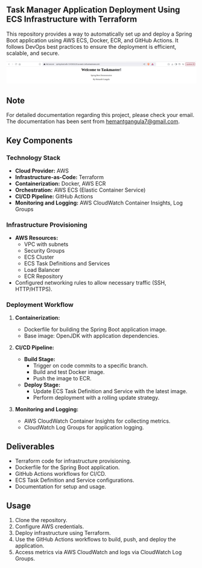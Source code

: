 ## Task Manager Application Deployment Using ECS Infrastructure with Terraform

This repository provides a way to automatically set up and deploy a Spring Boot application using AWS ECS, Docker, ECR, and GitHub Actions. It follows DevOps best practices to ensure the deployment is efficient, scalable, and secure.

![Final Output](https://github.com/HemanthGangula/taskmaster/blob/feature1/images/final%20output.png)

## Note
For detailed documentation regarding this project, please check your email. The documentation has been sent from hemantgangula7@gmail.com.

## Key Components

### Technology Stack
- **Cloud Provider:** AWS
- **Infrastructure-as-Code:** Terraform
- **Containerization:** Docker, AWS ECR
- **Orchestration:** AWS ECS (Elastic Container Service)
- **CI/CD Pipeline:** GitHub Actions
- **Monitoring and Logging:** AWS CloudWatch Container Insights, Log Groups

### Infrastructure Provisioning
- **AWS Resources:**
  - VPC with subnets
  - Security Groups
  - ECS Cluster
  - ECS Task Definitions and Services
  - Load Balancer
  - ECR Repository
- Configured networking rules to allow necessary traffic (SSH, HTTP/HTTPS).

### Deployment Workflow
1. **Containerization:**
   - Dockerfile for building the Spring Boot application image.
   - Base image: OpenJDK with application dependencies.

2. **CI/CD Pipeline:**
   - **Build Stage:**
     - Trigger on code commits to a specific branch.
     - Build and test Docker image.
     - Push the image to ECR.
   - **Deploy Stage:**
     - Update ECS Task Definition and Service with the latest image.
     - Perform deployment with a rolling update strategy.

3. **Monitoring and Logging:**
   - AWS CloudWatch Container Insights for collecting metrics.
   - CloudWatch Log Groups for application logging.

## Deliverables
- Terraform code for infrastructure provisioning.
- Dockerfile for the Spring Boot application.
- GitHub Actions workflows for CI/CD.
- ECS Task Definition and Service configurations.
- Documentation for setup and usage.

## Usage
1. Clone the repository.
2. Configure AWS credentials.
3. Deploy infrastructure using Terraform.
4. Use the GitHub Actions workflows to build, push, and deploy the application.
5. Access metrics via AWS CloudWatch and logs via CloudWatch Log Groups.



